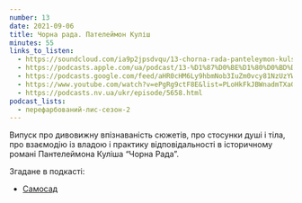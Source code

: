 ```yaml
---
number: 13
date: 2021-09-06
title: Чорна рада. Пателеймон Куліш
minutes: 55
links_to_listen:
  - https://soundcloud.com/ia9p2jpsdvqu/13-chorna-rada-panteleymon-kulsh
  - https://podcasts.apple.com/ua/podcast/13-%D1%87%D0%BE%D1%80%D0%BD%D0%B0-%D1%80%D0%B0%D0%B4%D0%B0-%D0%BF%D0%B0%D1%82%D0%B5%D0%BB%D0%B5%D0%B9%D0%BC%D0%BE%D0%BD-%D0%BA%D1%83%D0%BB%D1%96%D1%88/id1563575488?i=1000534417236
  - https://podcasts.google.com/feed/aHR0cHM6Ly9hbmNob3IuZm0vcy81NzUzYWEwMC9wb2RjYXN0L3Jzcw/episode/NWQwOTNhNmItZGY1MC00YjE0LWIzZjEtNjg3YzkzNTU5MzUy
  - https://www.youtube.com/watch?v=ePgRg9ctF8E&list=PLoHkFkJBWnadmTXaGYTeHX7pwAliObyHw&index=3
  - https://podcasts.nv.ua/ukr/episode/5658.html
podcast_lists:
  - перефарбований-лис-сезон-2
---
```


Випуск про дивовижну впізнаваність сюжетів, про стосунки душі і тіла, про
взаємодію із владою і практику відповідальності в історичному романі
Пантелеймона Куліша “Чорна Рада”.

Згадане в подкасті:
- [Самосад][1]

[1]: https://samosad.kyiv.ua/
